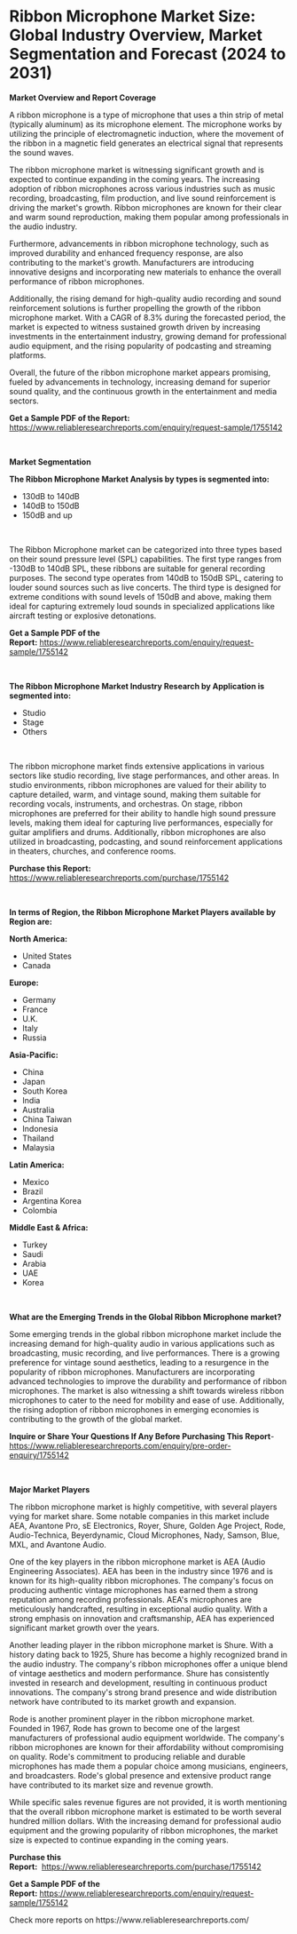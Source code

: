 <p><h1>Ribbon Microphone Market Size: Global Industry Overview, Market Segmentation and Forecast (2024 to 2031)</h1></p><p><strong>Market Overview and Report Coverage</strong></p>
<p><p>A ribbon microphone is a type of microphone that uses a thin strip of metal (typically aluminum) as its microphone element. The microphone works by utilizing the principle of electromagnetic induction, where the movement of the ribbon in a magnetic field generates an electrical signal that represents the sound waves.</p><p>The ribbon microphone market is witnessing significant growth and is expected to continue expanding in the coming years. The increasing adoption of ribbon microphones across various industries such as music recording, broadcasting, film production, and live sound reinforcement is driving the market's growth. Ribbon microphones are known for their clear and warm sound reproduction, making them popular among professionals in the audio industry.</p><p>Furthermore, advancements in ribbon microphone technology, such as improved durability and enhanced frequency response, are also contributing to the market's growth. Manufacturers are introducing innovative designs and incorporating new materials to enhance the overall performance of ribbon microphones.</p><p>Additionally, the rising demand for high-quality audio recording and sound reinforcement solutions is further propelling the growth of the ribbon microphone market. With a CAGR of 8.3% during the forecasted period, the market is expected to witness sustained growth driven by increasing investments in the entertainment industry, growing demand for professional audio equipment, and the rising popularity of podcasting and streaming platforms.</p><p>Overall, the future of the ribbon microphone market appears promising, fueled by advancements in technology, increasing demand for superior sound quality, and the continuous growth in the entertainment and media sectors.</p></p>
<p><strong>Get a Sample PDF of the Report:</strong> <a href="https://www.reliableresearchreports.com/enquiry/request-sample/1755142">https://www.reliableresearchreports.com/enquiry/request-sample/1755142</a></p>
<p>&nbsp;</p>
<p><strong>Market Segmentation</strong></p>
<p><strong>The Ribbon Microphone Market Analysis by types is segmented into:</strong></p>
<p><ul><li>130dB to 140dB</li><li>140dB to 150dB</li><li>150dB and up</li></ul></p>
<p>&nbsp;</p>
<p><p>The Ribbon Microphone market can be categorized into three types based on their sound pressure level (SPL) capabilities. The first type ranges from -130dB to 140dB SPL, these ribbons are suitable for general recording purposes. The second type operates from 140dB to 150dB SPL, catering to louder sound sources such as live concerts. The third type is designed for extreme conditions with sound levels of 150dB and above, making them ideal for capturing extremely loud sounds in specialized applications like aircraft testing or explosive detonations.</p></p>
<p><strong>Get a Sample PDF of the Report:</strong>&nbsp;<a href="https://www.reliableresearchreports.com/enquiry/request-sample/1755142">https://www.reliableresearchreports.com/enquiry/request-sample/1755142</a></p>
<p>&nbsp;</p>
<p><strong>The Ribbon Microphone Market Industry Research by Application is segmented into:</strong></p>
<p><ul><li>Studio</li><li>Stage</li><li>Others</li></ul></p>
<p>&nbsp;</p>
<p><p>The ribbon microphone market finds extensive applications in various sectors like studio recording, live stage performances, and other areas. In studio environments, ribbon microphones are valued for their ability to capture detailed, warm, and vintage sound, making them suitable for recording vocals, instruments, and orchestras. On stage, ribbon microphones are preferred for their ability to handle high sound pressure levels, making them ideal for capturing live performances, especially for guitar amplifiers and drums. Additionally, ribbon microphones are also utilized in broadcasting, podcasting, and sound reinforcement applications in theaters, churches, and conference rooms.</p></p>
<p><strong>Purchase this Report:</strong>&nbsp; <a href="https://www.reliableresearchreports.com/purchase/1755142">https://www.reliableresearchreports.com/purchase/1755142</a></p>
<p>&nbsp;</p>
<p><strong>In terms of Region, the Ribbon Microphone Market Players available by Region are:</strong></p>
<p>
    <p> <strong> North America: </strong>
        <ul>
            <li>United States</li>
            <li>Canada</li>
        </ul>
        </p> 
    <p> <strong> Europe: </strong>
        <ul>
            <li>Germany</li>
            <li>France</li>
            <li>U.K.</li>
            <li>Italy</li>
            <li>Russia</li>
        </ul>
        </p> 
    <p> <strong> Asia-Pacific: </strong>
        <ul>
            <li>China</li>
            <li>Japan</li>
            <li>South Korea</li>
            <li>India</li>
            <li>Australia</li>
            <li>China Taiwan</li>
            <li>Indonesia</li>
            <li>Thailand</li>
            <li>Malaysia</li>
        </ul>
        </p> 
    <p> <strong> Latin America: </strong>
        <ul>
            <li>Mexico</li>
            <li>Brazil</li>
            <li>Argentina Korea</li>
            <li>Colombia</li>
        </ul>
        </p> 
    <p> <strong> Middle East & Africa: </strong>
        <ul>
            <li>Turkey</li>
            <li>Saudi</li>
            <li>Arabia</li>
            <li>UAE</li>
            <li>Korea</li>
        </ul>
    </p>
    </p>
<p>&nbsp;</p>
<p><strong>What are the Emerging Trends in the Global Ribbon Microphone market?</strong></p>
<p><p>Some emerging trends in the global ribbon microphone market include the increasing demand for high-quality audio in various applications such as broadcasting, music recording, and live performances. There is a growing preference for vintage sound aesthetics, leading to a resurgence in the popularity of ribbon microphones. Manufacturers are incorporating advanced technologies to improve the durability and performance of ribbon microphones. The market is also witnessing a shift towards wireless ribbon microphones to cater to the need for mobility and ease of use. Additionally, the rising adoption of ribbon microphones in emerging economies is contributing to the growth of the global market.</p></p>
<p><strong>Inquire or Share Your Questions If Any Before Purchasing This Report</strong>- <a href="https://www.reliableresearchreports.com/enquiry/pre-order-enquiry/1755142">https://www.reliableresearchreports.com/enquiry/pre-order-enquiry/1755142</a></p>
<p>&nbsp;</p>
<p><strong>Major Market Players</strong></p>
<p><p>The ribbon microphone market is highly competitive, with several players vying for market share. Some notable companies in this market include AEA, Avantone Pro, sE Electronics, Royer, Shure, Golden Age Project, Rode, Audio-Technica, Beyerdynamic, Cloud Microphones, Nady, Samson, Blue, MXL, and Avantone Audio. </p><p>One of the key players in the ribbon microphone market is AEA (Audio Engineering Associates). AEA has been in the industry since 1976 and is known for its high-quality ribbon microphones. The company's focus on producing authentic vintage microphones has earned them a strong reputation among recording professionals. AEA's microphones are meticulously handcrafted, resulting in exceptional audio quality. With a strong emphasis on innovation and craftsmanship, AEA has experienced significant market growth over the years.</p><p>Another leading player in the ribbon microphone market is Shure. With a history dating back to 1925, Shure has become a highly recognized brand in the audio industry. The company's ribbon microphones offer a unique blend of vintage aesthetics and modern performance. Shure has consistently invested in research and development, resulting in continuous product innovations. The company's strong brand presence and wide distribution network have contributed to its market growth and expansion.</p><p>Rode is another prominent player in the ribbon microphone market. Founded in 1967, Rode has grown to become one of the largest manufacturers of professional audio equipment worldwide. The company's ribbon microphones are known for their affordability without compromising on quality. Rode's commitment to producing reliable and durable microphones has made them a popular choice among musicians, engineers, and broadcasters. Rode's global presence and extensive product range have contributed to its market size and revenue growth.</p><p>While specific sales revenue figures are not provided, it is worth mentioning that the overall ribbon microphone market is estimated to be worth several hundred million dollars. With the increasing demand for professional audio equipment and the growing popularity of ribbon microphones, the market size is expected to continue expanding in the coming years.</p></p>
<p><strong>Purchase this Report:</strong>&nbsp;&nbsp;<a href="https://www.reliableresearchreports.com/purchase/1755142">https://www.reliableresearchreports.com/purchase/1755142</a></p>
<p></p>
<p><strong>Get a Sample PDF of the Report:</strong>&nbsp;<a href="https://www.reliableresearchreports.com/enquiry/request-sample/1755142">https://www.reliableresearchreports.com/enquiry/request-sample/1755142</a></p>
<p>Check more reports on https://www.reliableresearchreports.com/</p>